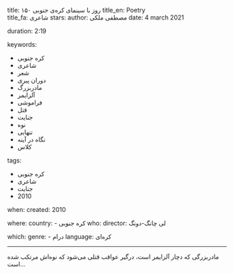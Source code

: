 
title: ۱۵۰ روز با سینمای کره‌ی جنوبی 
title_en: Poetry  
title_fa: شاعری 
stars: 
author: مصطفی ملکی
date: 4 march 2021  

duration: 2:19

keywords:
  - کره جنوبی
  - شاعری
  - شعر
  - دوران پیری
  - مادربزرگ
  - آلزایمر
  - فراموشی
  - قتل
  - جنایت
  - نوه
  - تنهایی
  - نگاه در آینه
  - کلاس
  
tags:
  - کره جنوبی
  - شاعری
  - جنایت
  - 2010

when:
  created: 2010

where:
  country: 
    - کره جنوبی 
who:
  director: لی چانگ-دونگ

which:
  genre:
    - درام
  language: کره‌ای

---

مادربزرگی که دچار آلزایمر است، درگیر عواقب قتلی می‌شود که نوه‌اش مرتکب شده است...
